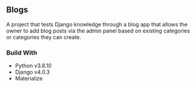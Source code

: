 ## Blogs
A project that tests Django knowledge through a blog app that allows the owner to add blog posts via the admin panel based on existing categories or categories they can create.

### Build With
* Python v3.8.10
* Django v4.0.3
* Materialize